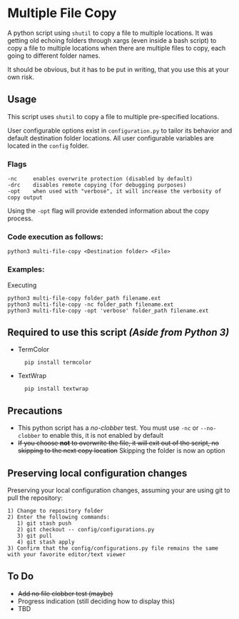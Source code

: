 # Multiple File Copy

A python script using `shutil` to copy a file to multiple locations. It was getting old echoing folders through xargs (even inside a bash script) to copy a file to multiple locations when there are multiple files to copy, each going to different folder names.

It should be obvious, but it has to be put in writing, that you use this at your own risk.

## Usage

This script uses `shutil` to copy a file to multiple pre-specified locations.

User configurable options exist in `configuration.py` to tailor its behavior and default destination folder locations. All user configurable variables are located in the `config` folder.

### **Flags**

    -nc     enables overwrite protection (disabled by default)
    -drc    disables remote copying (for debugging purposes)
    -opt    when used with "verbose", it will increase the verbosity of copy output

Using the `-opt` flag will provide extended information about the copy process.

### **Code execution as follows:**

    python3 multi-file-copy <Destination folder> <File>

### **Examples:**

Executing

    python3 multi-file-copy folder_path filename.ext
    python3 multi-file-copy -nc folder_path filename.ext
    python3 multi-file-copy -opt 'verbose' folder_path filename.ext

## Required to use this script *(Aside from Python 3)*

* TermColor

        pip install termcolor
* TextWrap

        pip install textwrap

## **Precautions**

* This python script has a *no-clobber* test. You must use `-nc` or `--no-clobber` to enable this, it is not enabled by default
* ~~If you choose **not** to overwrite the file, it will exit out of the script, no skipping to the next copy location~~ Skipping the folder is now an option

## **Preserving local configuration changes**

Preserving your local configuration changes, assuming your are using git to pull the repository:

    1) Change to repository folder
    2) Enter the following commands:
       1) git stash push
       2) git checkout -- config/configurations.py
       3) git pull
       4) git stash apply 
    3) Confirm that the config/configurations.py file remains the same with your favorite editor/text viewer

## To Do

* ~~Add no file clobber test (maybe)~~
* Progress indication (still deciding how to display this)
* TBD
